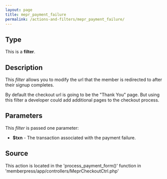 ```yaml
---
layout: page
title: mepr_payment_failure
permalink: /actions-and-filters/mepr_payment_failure/
---
```


## Type

This is a **filter**.

## Description

This *filter* allows you to modify the url that the member is redirected to after their signup completes.

By default the checkout url is going to be the "Thank You" page. But using this filter a developer could add additional pages to the checkout process.

## Parameters

This *filter* is passed one parameter:

- __$txn__ - The transaction associated with the payment failure.

## Source

This action is located in the 'process_payment_form()' function in 'memberpress/app/controllers/MeprCheckoutCtrl.php'